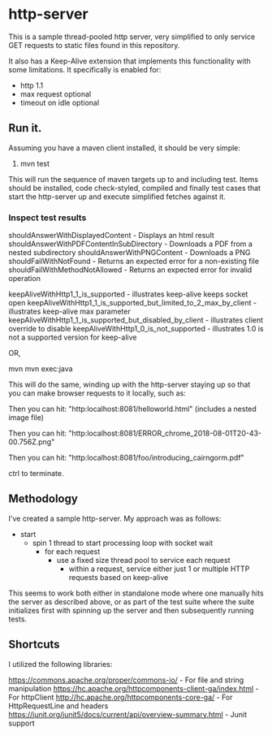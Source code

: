 # http-server 

This is a sample thread-pooled http server, very simplified to only service GET requests to static files found in this repository.  

It also has a Keep-Alive extension that implements this functionality with some limitations.  It specifically is enabled for:

- http 1.1
- max request optional
- timeout on idle optional 

## Run it.

Assuming you have a maven client installed, it should be very simple:

1. mvn test<CR>

This will run the sequence of maven targets up to and including test.  Items should be installed, code check-styled, compiled and finally
test cases that start the http-server up and execute simplified fetches against it.

### Inspect test results


shouldAnswerWithDisplayedContent - Displays an html result
shouldAnswerWithPDFContentInSubDirectory - Downloads a PDF from a nested subdirectory
shouldAnswerWithPNGContent - Downloads a PNG
shouldFailWithNotFound - Returns an expected error for a non-existing file
shouldFailWithMethodNotAllowed - Returns an expected error for invalid operation

keepAliveWithHttp1_1_is_supported - illustrates keep-alive keeps socket open
keepAliveWithHttp1_1_is_supported_but_limited_to_2_max_by_client - illustrates keep-alive max parameter
keepAliveWithHttp1_1_is_supported_but_disabled_by_client - illustrates client override to disable
keepAliveWithHttp1_0_is_not_supported - illustrates 1.0 is not a supported version for keep-alive

OR,

mvn mvn exec:java<CR>

This will do the same, winding up with the http-server staying up so that you can make browser requests to it locally, such as:

Then you can hit: "http:localhost:8081/helloworld.html" (includes a nested image file)

Then you can hit: "http:localhost:8081/ERROR_chrome_2018-08-01T20-43-00.756Z.png"

Then you can hit: "http:localhost:8081/foo/introducing_cairngorm.pdf"

ctrl<C> to terminate.

## Methodology

I've created a sample http-server.  My approach was as follows:

- start
  - spin 1 thread to start processing loop with socket wait
    - for each request
      - use a fixed size thread pool to service each request
        - within a request, service either just 1 or multiple HTTP requests based on keep-alive

This seems to work both either in standalone mode where one manually hits the server as described above, or as part of the test suite where
the suite initializes first with spinning up the server and then subsequently running tests.

## Shortcuts

I utilized the following libraries:

https://commons.apache.org/proper/commons-io/ - For file and string manipulation
https://hc.apache.org/httpcomponents-client-ga/index.html - For httpClient
http://hc.apache.org/httpcomponents-core-ga/ - For HttpRequestLine and headers
https://junit.org/junit5/docs/current/api/overview-summary.html - Junit support


